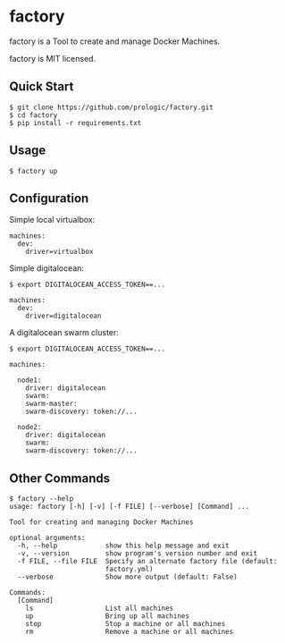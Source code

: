 factory
=======

factory is a Tool to create and manage Docker Machines.

factory is MIT licensed.

Quick Start
-----------

    $ git clone https://github.com/prologic/factory.git
    $ cd factory
    $ pip install -r requirements.txt

Usage
-----

    $ factory up

Configuration
-------------

Simple local virtualbox:

    machines:
      dev:
        driver=virtualbox

Simple digitalocean:

    $ export DIGITALOCEAN_ACCESS_TOKEN==...

    machines:
      dev:
        driver=digitalocean

A digitalocean swarm cluster:

    $ export DIGITALOCEAN_ACCESS_TOKEN==...

    machines:

      node1:
        driver: digitalocean
        swarm:
        swarm-master:
        swarm-discovery: token://...

      node2:
        driver: digitalocean
        swarm:
        swarm-discovery: token://...

Other Commands
--------------

    $ factory --help
    usage: factory [-h] [-v] [-f FILE] [--verbose] [Command] ...

    Tool for creating and managing Docker Machines

    optional arguments:
      -h, --help            show this help message and exit
      -v, --version         show program's version number and exit
      -f FILE, --file FILE  Specify an alternate factory file (default:
                            factory.yml)
      --verbose             Show more output (default: False)

    Commands:
      [Command]
        ls                  List all machines
        up                  Bring up all machines
        stop                Stop a machine or all machines
        rm                  Remove a machine or all machines
